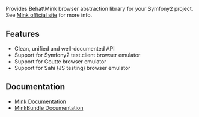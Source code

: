 Provides Behat\Mink browser abstraction library for your Symfony2 project.
See [Mink official site](http://mink.behat.org) for more info.

## Features

- Clean, unified and well-documented API
- Support for Symfony2 test.client browser emulator
- Support for Goutte browser emulator
- Support for Sahi (JS testing) browser emulator

## Documentation

- [Mink Documentation](http://mink.behat.org)
- [MinkBundle Documentation](http://mink.behat.org/bundle/index.html)
